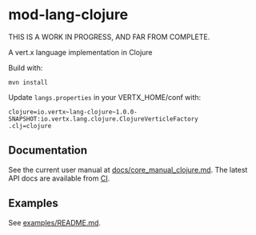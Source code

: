 # mod-lang-clojure

THIS IS A WORK IN PROGRESS, AND FAR FROM COMPLETE.

A vert.x language implementation in Clojure

Build with:

    mvn install

Update `langs.properties` in your VERTX_HOME/conf with:

    clojure=io.vertx~lang-clojure~1.0.0-SNAPSHOT:io.vertx.lang.clojure.ClojureVerticleFactory
    .clj=clojure

## Documentation

See the current user manual at
[docs/core_manual_clojure.md](docs/core_manual_clojure.md).  The
latest API docs are available from
[CI](https://projectodd.ci.cloudbees.com/job/vertx.mod-lang-clojure/lastSuccessfulBuild/artifact/api/target/html-docs/index.html).

## Examples

See [examples/README.md](examples/README.md).
